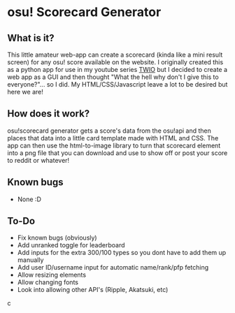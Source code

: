 # osu! Scorecard Generator
## What is it?
This little amateur web-app can create a scorecard (kinda like a mini result screen) for any osu! score available on the website. I originally created this as a python app for use in my youtube series [TWIO](https://www.youtube.com/playlist?list=PLGQaEWEIOUKg-GWsFZLbx74Z6EB92CkQr) but I decided to create a web app as a GUI and then thought "What the hell why don't I give this to everyone?"... so I did. My HTML/CSS/Javascript leave a lot to be desired but here we are!

## How does it work?
osu!scorecard generator gets a score's data from the osu!api and then places that data into a little card template made with HTML and CSS. The app can then use the html-to-image library to turn that scorecard element into a png file that you can download and use to show off or post your score to reddit or whatever!

## Known bugs
- None :D

## To-Do
- Fix known bugs (obviously)
- Add unranked toggle for leaderboard
- Add inputs for the extra 300/100 types so you dont have to add them up manually
- Add user ID/username input for automatic name/rank/pfp fetching
- Allow resizing elements
- Allow changing fonts
- Look into allowing other API's (Ripple, Akatsuki, etc)

c